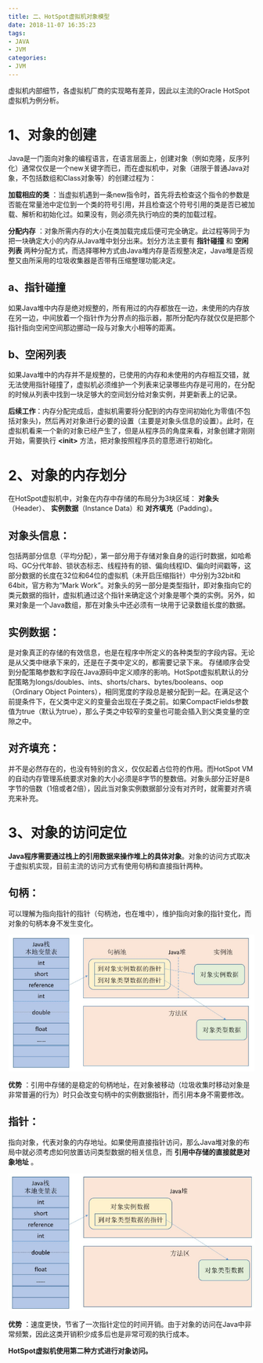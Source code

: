 ```yaml
---
title: 二、HotSpot虚拟机对象模型
date: 2018-11-07 16:35:23
tags:
- JAVA
- JVM
categories:
- JVM
---
```


虚拟机内部细节，各虚拟机厂商的实现略有差异，因此以主流的Oracle HotSpot虚拟机为例分析。

<!-- more -->

# 1、对象的创建

Java是一门面向对象的编程语言，在语言层面上，创建对象（例如克隆，反序列化）通常仅仅是一个new关键字而已，而在虚拟机中，对象（进限于普通Java对象，不包括数组和Class对象等）的创建过程为：

**加载相应的类** ：当虚拟机遇到一条new指令时，首先将去检查这个指令的参数是否能在常量池中定位到一个类的符号引用，并且检查这个符号引用的类是否已被加载、解析和初始化过。如果没有，则必须先执行响应的类的加载过程。

**分配内存** ：对象所需内存的大小在类加载完成后便可完全确定。此过程等同于为把一块确定大小的内存从Java堆中划分出来。划分方法主要有 **指针碰撞** 和 **空闲列表** 两种分配方式，而选择哪种方式由Java堆内存是否规整决定，Java堆是否规整又由所采用的垃圾收集器是否带有压缩整理功能决定。

## a、指针碰撞
如果Java堆中内存是绝对规整的，所有用过的内存都放在一边，未使用的内存放在另一边，中间放着一个指针作为分界点的指示器，那所分配内存就仅仅是把那个指针指向空闲空间那边挪动一段与对象大小相等的距离。

## b、空闲列表
如果Java堆中的内存并不是规整的，已使用的内存和未使用的内存相互交错，就无法使用指针碰撞了，虚拟机必须维护一个列表来记录哪些内存是可用的，在分配的时候从列表中找到一块足够大的空间划分给对象实例，并更新表上的记录。

 **后续工作**：内存分配完成后，虚拟机需要将分配到的内存空间初始化为零值(不包括对象头)，然后再对对象进行必要的设置（主要是对象头信息的设置）。此时，在虚拟机看来一个新的对象已经产生了，但是从程序员的角度来看，对象创建才刚刚开始，需要执行 **&lt;init&gt;** 方法，把对象按照程序员的意愿进行初始化。

# 2、对象的内存划分
在HotSpot虚拟机中，对象在内存中存储的布局分为3块区域： **对象头**（Header）、 **实例数据**（Instance Data）和 **对齐填充**（Padding）。

## 对象头信息：
包括两部分信息（平均分配），第一部分用于存储对象自身的运行时数据，如哈希吗、GC分代年龄、锁状态标志、线程持有的锁、偏向线程ID、偏向时间戳等，这部分数据的长度在32位和64位的虚拟机（未开启压缩指针）中分别为32bit和64bit，官方称为“Mark Work”。对象头的另一部分是类型指针，即对象指向它的类元数据的指针，虚拟机通过这个指针来确定这个对象是哪个类的实例。另外，如果对象是一个Java数组，那在对象头中还必须有一块用于记录数组长度的数据。

## 实例数据：
是对象真正的存储的有效信息，也是在程序中所定义的各种类型的字段内容。无论是从父类中继承下来的，还是在子类中定义的，都需要记录下来。
存储顺序会受到分配策略参数和字段在Java源码中定义顺序的影响。HotSpot虚拟机默认的分配策略为longs/doubles、ints、shorts/chars、bytes/booleans、oop（Ordinary Object Pointers），相同宽度的字段总是被分配到一起。在满足这个前提条件下，在父类中定义的变量会出现在子类之前。如果CompactFields参数值为true（默认为true），那么子类之中较窄的变量也可能会插入到父类变量的空隙之中。

## 对齐填充：
并不是必然存在的，也没有特别的含义，仅仅起着占位符的作用。而HotSpot VM的自动内存管理系统要求对象的大小必须是8字节的整数倍。对象头部分正好是8字节的倍数（1倍或者2倍），因此当对象实例数据部分没有对齐时，就需要对齐填充来补充。

# 3、对象的访问定位
 **Java程序需要通过栈上的引用数据来操作堆上的具体对象**。对象的访问方式取决于虚拟机实现，目前主流的访问方式有使用句柄和直接指针两种。

## 句柄：
可以理解为指向指针的指针（句柄池，也在堆中），维护指向对象的指针变化，而对象的句柄本身不发生变化。

![句柄访问](jvm-object-model/clipboard.png "句柄访问")

**优势** ：引用中存储的是稳定的句柄地址，在对象被移动（垃圾收集时移动对象是非常普遍的行为）时只会改变句柄中的实例数据指针，而引用本身不需要修改。

## 指针：
指向对象，代表对象的内存地址。如果使用直接指针访问，那么Java堆对象的布局中就必须考虑如何放置访问类型数据的相关信息，而 **引用中存储的直接就是对象地址** 。

![指针访问](jvm-object-model/clipboard1.png "指针访问")

**优势** ：速度更快，节省了一次指针定位的时间开销。由于对象的访问在Java中非常频繁，因此这类开销积少成多后也是非常可观的执行成本。

**HotSpot虚拟机使用第二种方式进行对象访问。** 
